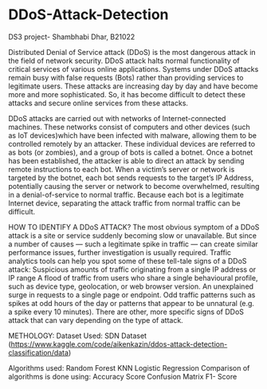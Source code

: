 # DDoS-Attack-Detection
DS3 project- Shambhabi Dhar, B21022

Distributed Denial of Service attack (DDoS) is the most dangerous
attack in the field of network security. DDoS attack halts normal functionality of critical
services of various online applications. Systems under DDoS attacks remain busy with false
requests (Bots) rather than providing services to legitimate users. These attacks are
increasing day by day and have become more and more sophisticated. So, it has become
difficult to detect these attacks and secure online services from these attacks.

DDoS attacks are carried out with networks of Internet-connected machines. These networks consist of computers and other devices (such as IoT devices)which have been infected with malware, allowing them to be controlled remotely by an attacker. These individual devices are referred to as bots (or zombies), and a group of bots is called a botnet. Once a botnet has been established, the attacker is able to direct an attack by sending remote instructions to each bot. When a victim’s server or network is targeted by the botnet, each bot sends requests to the target’s IP Address, potentially causing the server or network to become overwhelmed, resulting in a denial-of-service to normal traffic. Because each bot is a legitimate Internet device, separating the attack traffic from normal traffic can be difficult.

HOW TO IDENTIFY A DDoS ATTACK?
The most obvious symptom of a DDoS attack is a site or service suddenly becoming slow or unavailable. But since a number of causes — such a legitimate spike in traffic — can create similar performance issues, further investigation is usually required. Traffic analytics tools can help you spot some of these tell-tale signs of a DDoS attack: Suspicious amounts of traffic originating from a single IP address or IP range
A flood of traffic from users who share a single behavioural profile, such as device type, geolocation, or web browser version. An unexplained surge in requests to a single page or endpoint. Odd traffic patterns such as spikes at odd hours of the day or patterns that appear to be unnatural (e.g. a spike every 10 minutes). There are other, more specific signs of DDoS attack that can vary depending on the type of attack.

METHOLOGY:
Dataset Used: 
SDN Dataset 
(https://www.kaggle.com/code/aikenkazin/ddos-attack-detection-classification/data)

Algorithms used: 
Random Forest
KNN 
Logistic Regression 
Comparison of algorithms is done using:
Accuracy Score
Confusion Matrix
F1- Score



